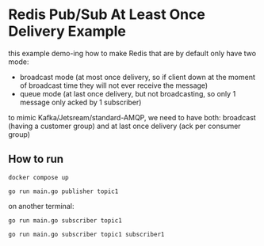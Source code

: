 
# Redis Pub/Sub At Least Once Delivery Example

this example demo-ing how to make Redis that are by default only have two mode:
- broadcast mode (at most once delivery, so if client down at the moment of broadcast time they will not ever receive the message)
- queue mode (at last once delivery, but not broadcasting, so only 1 message only acked by 1 subscriber)

to mimic Kafka/Jetsream/standard-AMQP, we need to have both: broadcast (having a customer group) and at last once delivery (ack per consumer group)

## How to run

```shell
docker compose up

go run main.go publisher topic1
```

on another terminal:

```shell
go run main.go subscriber topic1

go run main.go subscriber topic1 subscriber1
```
